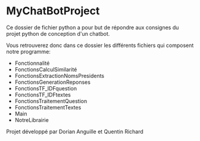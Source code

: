 # MyChatBotProject

Ce dossier de fichier python a pour but de répondre aux consignes du projet python de conception d'un chatbot.

Vous retrouverez donc dans ce dossier les différents fichiers qui composent notre programme:
- Fonctionnalité
- FonctionsCalculSimilarité
- FonctionsExtractionNomsPresidents
- FonctionsGenerationReponses
- FonctionsTF_IDFquestion
- FonctionsTF_IDFtextes
- FonctionsTraitementQuestion
- FonctionsTraitementTextes
- Main
- NotreLibrairie

Projet développé par Dorian Anguille et Quentin Richard
